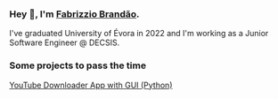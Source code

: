 ###  Hey 👋, I'm [Fabrizzio Brandão][website].

I've graduated University of Évora in 2022 and I'm working as a Junior Software Engineer @ DECSIS.

### Some projects to pass the time

[YouTube Downloader App with GUI (Python)][ytdownapp]



<!-- Links -->
[website]: https://www.linkedin.com/in/fabrizziobrandao/
[ytdownapp]: https://github.com/FabrizzioB/YouTubeDownloaderApp/
